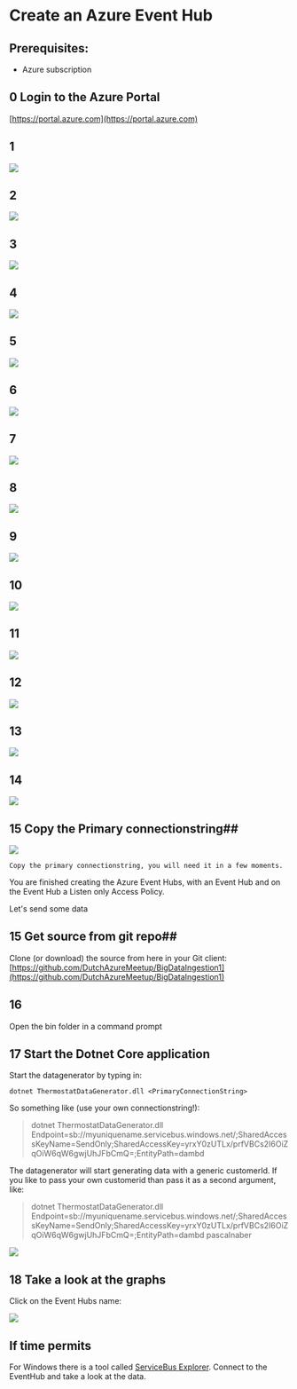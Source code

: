 # Create an Azure Event Hub #

## Prerequisites: ##
- Azure subscription

## 0 Login to the Azure Portal ##

 [https://portal.azure.com](https://portal.azure.com) 
   

## 1  ##
   
![](https://raw.githubusercontent.com/DutchAzureMeetup/BigDataIngestion1/master/labs/1%20Azure%20Event%20Hub/img/01%20Logged%20in.PNG)

## 2  ##

![](https://github.com/DutchAzureMeetup/BigDataIngestion1/blob/master/labs/1%20Azure%20Event%20Hub/img/02%20Search%20Event%20Hubs.PNG?raw=true)

## 3  ##

![](https://github.com/DutchAzureMeetup/BigDataIngestion1/blob/master/labs/1%20Azure%20Event%20Hub/img/03%20Search%20Results.PNG?raw=true)

## 4  ##

![](https://github.com/DutchAzureMeetup/BigDataIngestion1/blob/master/labs/1%20Azure%20Event%20Hub/img/04%20Create%20Event%20Hubs.PNG?raw=true)

## 5  ##

![](https://github.com/DutchAzureMeetup/BigDataIngestion1/blob/master/labs/1%20Azure%20Event%20Hub/img/05%20Create%20Event%20Hubs%20Namespace.PNG?raw=true)

## 6  ##

![](https://github.com/DutchAzureMeetup/BigDataIngestion1/blob/master/labs/1%20Azure%20Event%20Hub/img/06%20Deployment%20status.PNG?raw=true)

## 7  ##

![](https://github.com/DutchAzureMeetup/BigDataIngestion1/blob/master/labs/1%20Azure%20Event%20Hub/img/07%20Deployment%20Succeeded.PNG?raw=true)

## 8  ##

![](https://github.com/DutchAzureMeetup/BigDataIngestion1/blob/master/labs/1%20Azure%20Event%20Hub/img/08%20Resource%20Groups.PNG?raw=true)

## 9  ##

![](https://github.com/DutchAzureMeetup/BigDataIngestion1/blob/master/labs/1%20Azure%20Event%20Hub/img/09%20Event%20Hubs%20selected.PNG?raw=true)

## 10  ##

![](https://github.com/DutchAzureMeetup/BigDataIngestion1/blob/master/labs/1%20Azure%20Event%20Hub/img/10%20Add%20Event%20Hub.PNG?raw=true)

## 11  ##

![](https://github.com/DutchAzureMeetup/BigDataIngestion1/blob/master/labs/1%20Azure%20Event%20Hub/img/11%20Create%20Event%20Hub.PNG?raw=true)

## 12  ##

![](https://github.com/DutchAzureMeetup/BigDataIngestion1/blob/master/labs/1%20Azure%20Event%20Hub/img/12%20Event%20Hub%20created.PNG?raw=true)

## 13  ##

![](https://github.com/DutchAzureMeetup/BigDataIngestion1/blob/master/labs/1%20Azure%20Event%20Hub/img/13%20Shared%20access%20policies.PNG?raw=true)

## 14  ##

![](https://github.com/DutchAzureMeetup/BigDataIngestion1/blob/master/labs/1%20Azure%20Event%20Hub/img/14%20Create%20shared%20access%20policy.PNG?raw=true)

## 15 Copy the Primary connectionstring##

![](https://github.com/DutchAzureMeetup/BigDataIngestion1/blob/master/labs/1%20Azure%20Event%20Hub/img/15%20Copy%20Connectionstring.png?raw=true)

    Copy the primary connectionstring, you will need it in a few moments.

You are finished creating the Azure Event Hubs, with an Event Hub and on the Event Hub a Listen only Access Policy.

Let's send some data

## 15 Get source from git repo##

Clone (or download) the source from here in your Git client:
[https://github.com/DutchAzureMeetup/BigDataIngestion1](https://github.com/DutchAzureMeetup/BigDataIngestion1)

## 16 ##

Open the bin folder in a command prompt

## 17 Start the Dotnet Core application  

Start the datagenerator by typing in:

    dotnet ThermostatDataGenerator.dll <PrimaryConnectionString>

So something like (use your own connectionstring!):

> dotnet ThermostatDataGenerator.dll Endpoint=sb://myuniquename.servicebus.windows.net/;SharedAccessKeyName=SendOnly;SharedAccessKey=yrxY0zUTLx/prfVBCs2I6OiZqOiW6qW6gwjUhJFbCmQ=;EntityPath=dambd

The datagenerator will start generating data with a generic customerId.
If you like to pass your own customerid than pass it as a second argument, like:

> dotnet ThermostatDataGenerator.dll Endpoint=sb://myuniquename.servicebus.windows.net/;SharedAccessKeyName=SendOnly;SharedAccessKey=yrxY0zUTLx/prfVBCs2I6OiZqOiW6qW6gwjUhJFbCmQ=;EntityPath=dambd pascalnaber

![](https://github.com/DutchAzureMeetup/BigDataIngestion1/blob/master/labs/1%20Azure%20Event%20Hub/img/16%20Start%20Generator.PNG?raw=true)

## 18 Take a look at the graphs

Click on the Event Hubs name:

![](https://github.com/DutchAzureMeetup/BigDataIngestion1/blob/master/labs/1%20Azure%20Event%20Hub/img/17%20See%20graphs.PNG?raw=true)

## If time permits

For Windows there is a tool called [ServiceBus Explorer](https://code.msdn.microsoft.com/windowsapps/Service-Bus-Explorer-f2abca5a).
Connect to the EventHub and take a look at the data.